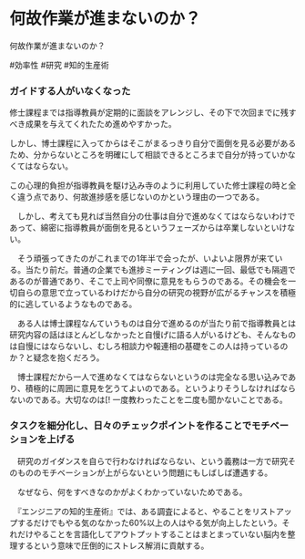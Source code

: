 # 何故作業が進まないのか？
何故作業が進まないのか？

#効率性 #研究 #知的生産術



### ガイドする人がいなくなった

 修士課程までは指導教員が定期的に面談をアレンジし、その下で次回までに残すべき成果を与えてくれたため進めやすかった。

 しかし、博士課程に入ってからはそこがまるっきり自分で面倒を見る必要があるため、分からないところを明確にして相談できるところまで自分が持っていかなくてはならない。

 この心理的負担が指導教員を駆け込み寺のように利用していた修士課程の時と全く違う点であり、何故進捗感を感じないのかという理由の一つである。

　しかし、考えても見れば当然自分の仕事は自分で進めなくてはならないわけであって、綿密に指導教員が面倒を見るというフェーズからは卒業しないといけない。

　そう頑張ってきたのがこれまでの1年半で会ったが、いよいよ限界が来ている。当たり前だ。普通の企業でも進捗ミーティングは週に一回、最低でも隔週であるのが普通であり、そこで上司や同僚に意見をもらうのである。その機会を一切自らの意思で立っているわけだから自分の研究の視野が広がるチャンスを積極的に逃しているようなものである。

　ある人は博士課程なんていうものは自分で進めるのが当たり前で指導教員とは研究内容の話はほとんどしなかったと自慢げに語る人がいるけども、そんなものは自慢にはならないし、むしろ相談力や報連相の基礎をこの人は持っているのか？と疑念を抱くだろう。

　博士課程だから一人で進めなくてはならないというのは完全なる思い込みであり、積極的に周囲に意見を乞うてよいのである。というよりそうしなければならないのである。大切なのは[! 一度教わったことを二度も聞かないことである。



### タスクを細分化し、日々のチェックポイントを作ることでモチベーションを上げる

　研究のガイダンスを自らで行わなければならない、という義務は一方で研究そのもののモチベーションが上がらないという問題にもしばしば遭遇する。

　なぜなら、何をすべきなのかがよくわかっていないためである。

　『エンジニアの知的生産術』では、ある調査によると、やることをリストアップするだけでもやる気のなかった60%以上の人はやる気が向上したという。それだけやることを言語化してアウトプットすることはまとまっていない脳内を整理するという意味で圧倒的にストレス解消に貢献する。



